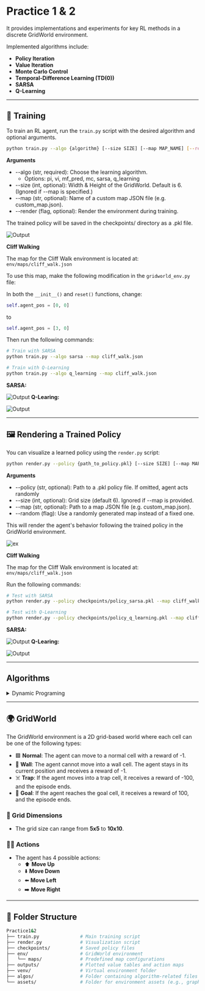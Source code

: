 # Practice 1 & 2
It provides implementations and experiments for key RL methods in a discrete GridWorld environment.

Implemented algorithms include:

- **Policy Iteration**
- **Value Iteration**
- **Monte Carlo Control**
- **Temporal-Difference Learning (TD(0))**
- **SARSA**
- **Q-Learning**

---

## 🚀 Training
To train an RL agent, run the `train.py` script with the desired algorithm and optional arguments.
```bash
python train.py --algo {algorithm} [--size SIZE] [--map MAP_NAME] [--render]
```
**Arguments**
- --algo (str, required): Choose the learning algorithm.
  - Options: pi, vi, mf_pred, mc, sarsa, q_learning
- --size (int, optional): Width & Height of the GridWorld. Default is 6. (Ignored if --map is specified.)
- --map (str, optional): Name of a custom map JSON file (e.g. custom_map.json).
- --render (flag, optional): Render the environment during training.

The trained policy will be saved in the checkpoints/ directory as a .pkl file.


![Output](assets/_img/animation.gif)

**Cliff Walking**

The map for the Cliff Walk environment is located at:  
`env/maps/cliff_walk.json`

To use this map, make the following modification in the `gridworld_env.py` file:

In both the `__init__()` and `reset()` functions, change:

```python
self.agent_pos = [0, 0]
```
to
```python
self.agent_pos = [3, 0]
```
Then run the following commands:
```bash
# Train with SARSA
python train.py --algo sarsa --map cliff_walk.json

# Train with Q-Learning
python train.py --algo q_learning --map cliff_walk.json
```
**SARSA:**

![Output](assets/_img/sarsa.gif)
**Q-Learing:**

![Output](assets/_img/q_learning.gif)

---

## 🖼️ Rendering a Trained Policy
You can visualize a learned policy using the `render.py` script:
```bash
python render.py --policy {path_to_policy.pkl} [--size SIZE] [--map MAP_NAME] [--random]
```
**Arguments**
- --policy (str, optional): Path to a .pkl policy file. If omitted, agent acts randomly
- --size (int, optional): Grid size (default 6). Ignored if --map is provided.
- --map (str, optional): Path to a map JSON file (e.g. custom_map.json).
- --random (flag): Use a randomly generated map instead of a fixed one.

This will render the agent's behavior following the trained policy in the GridWorld environment.

![ex](assets/_img/render_img.png)

**Cliff Walking**

The map for the Cliff Walk environment is located at:  
`env/maps/cliff_walk.json`

Run the following commands:
```bash
# Test with SARSA
python render.py --policy checkpoints/policy_sarsa.pkl --map cliff_walk.json

# Test with Q-Learning
python render.py --policy checkpoints/policy_q_learning.pkl --map cliff_walk.json
```
**SARSA:**

![Output](assets/_img/sarsa_test.gif)
**Q-Learing:**

![Output](assets/_img/q_learning_test.gif)

---

## Algorithms
<details><summary>Dynamic Programing</summary>

## Policy Iteration
**Policy Evaluation**  
![ex](assets/_img/policy_eval.png)

![ex](assets/_img/policy_iteration.png)

## Value Iteration
![ex](assets/_img/value_iter.png)
</details>

---

## 🌍 GridWorld

The GridWorld environment is a 2D grid-based world where each cell can be one of the following types:

- 🟩 **Normal**: The agent can move to a normal cell with a reward of -1.
- 🧱 **Wall**: The agent cannot move into a wall cell. The agent stays in its current position and receives a reward of -1.
- ☠️ **Trap**: If the agent moves into a trap cell, it receives a reward of -100, and the episode ends.
- 🎯 **Goal**: If the agent reaches the goal cell, it receives a reward of 100, and the episode ends.

### 📏 Grid Dimensions

- The grid size can range from **5x5** to **10x10**.

### 🏃‍♂️ Actions

- The agent has 4 possible actions:  
  - ⬆️ **Move Up**  
  - ⬇️ **Move Down**  
  - ⬅️ **Move Left**  
  - ➡️ **Move Right**

---

## 📁 Folder Structure

```bash
Practice1&2
├── train.py               # Main training script
├── render.py              # Visualization script
├── checkpoints/           # Saved policy files
├── env/                   # GridWorld environment
│   └── maps/              # Predefined map configurations
├── outputs/               # Plotted value tables and action maps
├── venv/                  # Virtual environment folder
├── algos/                 # Folder containing algorithm-related files
└── assets/                # Folder for environment assets (e.g., graphics)

```
